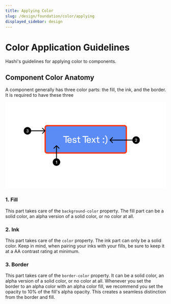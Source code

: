 ```yaml
---
title: Applying Color
slug: /design/foundation/color/applying
displayed_sidebar: design
---
```

# Color Application Guidelines
Hashi's guidelines for applying color to components.

## Component Color Anatomy
A component generally has three color parts: the fill, the ink, and the border. It is required to have these three

![Component Color Anatomy](../_media/color-anatomy.png)

### 1. Fill
This part takes care of the `background-color` property. The fill part can be a solid color, an alpha version of a
solid color, or no color at all.

### 2. Ink
This part takes care of the `color` property. The ink part can only be a solid color. Keep in mind, when pairing your
inks with your fills, be sure to keep it at a AA contrast rating at minimum.

### 3. Border
This part takes care of the `border-color` property. It can be a solid color, an alpha version of a solid color,
or no color at all. Whenever you set the border to an alpha color with an alpha color fill, we recommend you set the
opacity to 10% of the fill's alpha opacity. This creates a seamless distinction from the border and fill.